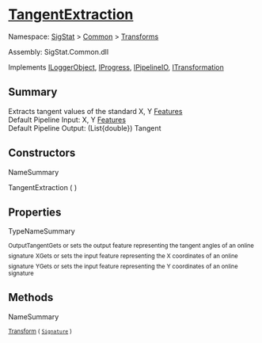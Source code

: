 # [TangentExtraction](./TangentExtraction.md)

Namespace: [SigStat]() > [Common](./../README.md) > [Transforms](./README.md)

Assembly: SigStat.Common.dll

Implements [ILoggerObject](./../ILoggerObject.md), [IProgress](./../Helpers/IProgress.md), [IPipelineIO](./../Pipeline/IPipelineIO.md), [ITransformation](./../ITransformation.md)

## Summary
Extracts tangent values of the standard X, Y [Features](https://github.com/hargitomi97/sigstat/blob/master/docs/md/SigStat/Common/Features.md)<br>Default Pipeline Input: X, Y [Features](https://github.com/hargitomi97/sigstat/blob/master/docs/md/SigStat/Common/Features.md)<br>Default Pipeline Output: (List{double})  Tangent

## Constructors

NameSummary

TangentExtraction (  )<sub></sub>


## Properties

TypeNameSummary

<sub>OutputTangent</sub><sub>Gets or sets the output feature representing the tangent angles of an online signature</sub>
<sub>X</sub><sub>Gets or sets the input feature representing the X coordinates of an online signature</sub>
<sub>Y</sub><sub>Gets or sets the input feature representing the Y coordinates of an online signature</sub>


## Methods

NameSummary

<sub>[Transform](./Methods/TangentExtraction-100663596.md) ( [`Signature`](./../Signature.md) )</sub><sub></sub>


